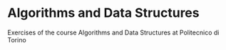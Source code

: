 # Algorithms and Data Structures
Exercises of the course Algorithms and Data Structures at Politecnico di Torino

